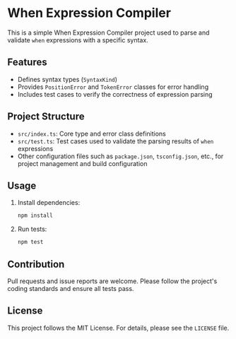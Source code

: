 

# When Expression Compiler

This is a simple When Expression Compiler project used to parse and validate `when` expressions with a specific syntax.

## Features

- Defines syntax types (`SyntaxKind`)
- Provides `PositionError` and `TokenError` classes for error handling
- Includes test cases to verify the correctness of expression parsing

## Project Structure

- `src/index.ts`: Core type and error class definitions
- `src/test.ts`: Test cases used to validate the parsing results of `when` expressions
- Other configuration files such as `package.json`, `tsconfig.json`, etc., for project management and build configuration

## Usage

1. Install dependencies:
   ```bash
   npm install
   ```

2. Run tests:
   ```bash
   npm test
   ```

## Contribution

Pull requests and issue reports are welcome. Please follow the project's coding standards and ensure all tests pass.

## License

This project follows the MIT License. For details, please see the `LICENSE` file.